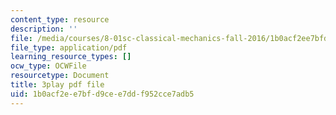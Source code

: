 ```yaml
---
content_type: resource
description: ''
file: /media/courses/8-01sc-classical-mechanics-fall-2016/1b0acf2ee7bfd9cee7ddf952cce7adb5_NCCzjtqZ28M.pdf
file_type: application/pdf
learning_resource_types: []
ocw_type: OCWFile
resourcetype: Document
title: 3play pdf file
uid: 1b0acf2e-e7bf-d9ce-e7dd-f952cce7adb5
---
```

